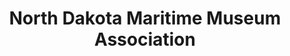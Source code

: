 ---
layout: repo
title: "North Dakota Maritime Museum Association"
id: 6187
permalink: repos/6187/
---